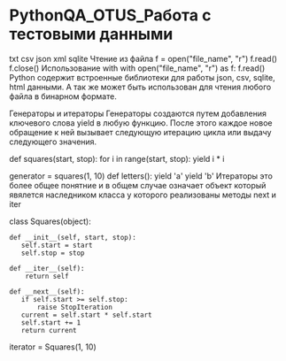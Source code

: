 # PythonQA_OTUS_Работа с тестовыми данными
txt
csv
json
xml
sqlite
Чтение из файла
f = open("file_name", "r")
f.read()
f.close()
Использование with
with open("file_name", "r") as f:
    f.read()
Python содержит встроенные библиотеки для работы json, csv, sqlite, html данными. А так же может быть использован для чтения любого файла в бинарном формате.

Генераторы и итераторы
Генераторы создаются путем добавления ключевого слова yield в любую функцию. После этого каждое новое обращение к ней вызывает следующую итерацию цикла или выдачу следующего значения.

def squares(start, stop):
    for i in range(start, stop):
        yield i * i

generator = squares(1, 10)
def letters():
    yield 'a'
    yield 'b'
Итераторы это более общее понятние и в общем случае означает объект который явялется наследником класса у которого реализованы методы next и iter

class Squares(object):

    def __init__(self, start, stop):
       self.start = start
       self.stop = stop

    def __iter__(self): 
        return self

    def __next__(self):
       if self.start >= self.stop:
           raise StopIteration
       current = self.start * self.start
       self.start += 1
       return current

iterator = Squares(1, 10)
